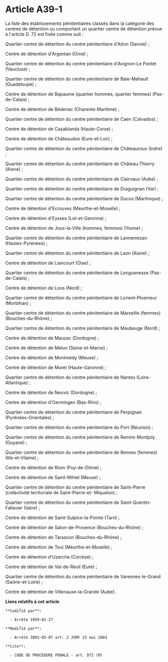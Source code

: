 # Article A39-1

La liste des établissements pénitentiaires classés dans la catégorie des centres de détention ou comportant un quartier
centre de détention prévue à l'article D. 72 est fixée comme suit :

Quartier centre de détention du centre pénitentiaire d'Aiton (Savoie) ;

Centre de détention d'Argentan (Orne) ;

Quartier centre de détention du centre pénitentiaire d'Avignon-Le Pontet (Vaucluse) ;

Quartier centre de détention du centre pénitentiaire de Baie-Mahault (Guadeloupe) ;

Centre de détention de Bapaume (quartier hommes, quartier femmes) (Pas-de-Calais) ;

Centre de détention de Bédenac (Charente-Maritime) ;

Quartier centre de détention du centre pénitentiaire de Caen (Calvados) ;

Centre de détention de Casabianda (Haute-Corse) ;

Centre de détention de Châteaudun (Eure-et-Loir) ;

Quartier centre de détention du centre pénitentiaire de Châteauroux (Indre) ;

Quartier centre de détention du centre pénitentiaire de Château-Thierry (Aisne) ;

Quartier centre de détention du centre pénitentiaire de Clairvaux (Aube) ;

Quartier centre de détention du centre pénitentiaire de Draguignan (Var) ;

Quartier centre de détention du centre pénitentiaire de Ducos (Martinique) ;

Centre de détention d'Ecrouves (Meurthe-et-Moselle) ;

Centre de détention d'Eysses (Lot-et-Garonne) ;

Centre de détention de Joux-la-Ville (hommes, femmes) (Yonne) ;

Quartier centre de détention du centre pénitentiaire de Lannemezan (Hautes-Pyrénées) ;

Quartier centre de détention du centre pénitentiaire de Laon (Aisne) ;

Centre de détention de Liancourt (Oise) ;

Quartier centre de détention du centre pénitentiaire de Longuenesse (Pas-de-Calais) ;

Centre de détention de Loos (Nord) ;

Quartier centre de détention du centre pénitentiaire de Lorient-Ploemeur (Morbihan) ;

Quartier centre de détention du centre pénitentiaire de Marseille (femmes) (Bouches-du-Rhône) ;

Quartier centre de détention du centre pénitentiaire de Maubeuge (Nord) ;

Centre de détention de Mauzac (Dordogne) ;

Centre de détention de Melun (Seine-et-Marne) ;

Centre de détention de Montmédy (Meuse) ;

Centre de détention de Muret (Haute-Garonne) ;

Quartier centre de détention du centre pénitentiaire de Nantes (Loire-Atlantique) ;

Centre de détention de Neuvic (Dordogne) ;

Centre de détention d'Oermingen (Bas-Rhin) ;

Quartier centre de détention du centre pénitentiaire de Perpignan (Pyrénées-Orientales) ;

Quartier centre de détention du centre pénitentiaire du Port (Réunion) ;

Quartier centre de détention du centre pénitentiaire de Remire-Montjoly (Guyane) ;

Quartier centre de détention du centre pénitentiaire de Rennes (femmes) (Ille-et-Vilaine) ;

Centre de détention de Riom (Puy-de-Dôme) ;

Centre de détention de Saint-Mihiel (Meuse) ;

Quartier centre de détention du centre pénitentiaire de Saint-Pierre (collectivité territoriale de Saint-Pierre-et-
Miquelon) ;

Quartier centre de détention du centre pénitentiaire de Saint-Quentin-Fallavier (Isère) ;

Centre de détention de Saint-Sulpice-la-Pointe (Tarn) ;

Centre de détention de Salon-de-Provence (Bouches-du-Rhône) ;

Centre de détention de Tarascon (Bouches-du-Rhône) ;

Centre de détention de Toul (Meurthe-et-Moselle) ;

Centre de détention d'Uzerche (Corrèze) ;

Centre de détention de Val-de-Reuil (Eure) ;

Quartier centre de détention du centre pénitentiaire de Varennes-le-Grand (Saône-et-Loire) ;

Centre de détention de Villenauxe-la-Grande (Aube).

**Liens relatifs à cet article**

	**Codifié par**:

	  - Arrêté 1959-02-27

	**Modifié par**:

	  - Arrêté 2003-05-07 art. 2 JORF 23 mai 2003

	**Cite**:

	  - CODE DE PROCEDURE PENALE - art. D72 (M)
